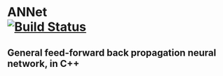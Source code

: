 # ANNet <div class="align-right">[![Build Status](https://travis-ci.org/adtodesco/NeuralNetwork.svg?branch=master)](https://travis-ci.org/adtodesco/NeuralNetwork)</div>
## General feed-forward back propagation neural network, in C++
